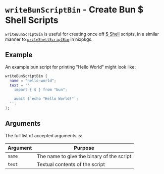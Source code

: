 # `writeBunScriptBin` - Create Bun $ Shell Scripts

`writeBunScriptBin` is useful for creating once off [$ Shell](https://bun.sh/docs/runtime/shell) scripts, in a similar manner to [`writeShellScriptBin`](https://nixos.org/manual/nixpkgs/unstable/#trivial-builder-writeShellScriptBin) in nixpkgs.

## Example

An example bun script for printing "Hello World" might look like:

```nix
writeBunScriptBin {
  name = "hello-world";
  text = ''
    import { $ } from "bun";

    await $`echo "Hello World!"`;
  '';
};
```

## Arguments

The full list of accepted arguments is:

| Argument | Purpose                                   |
| -------- | ----------------------------------------- |
| `name`   | The name to give the binary of the script |
| `text`   | Textual contents of the script            |
